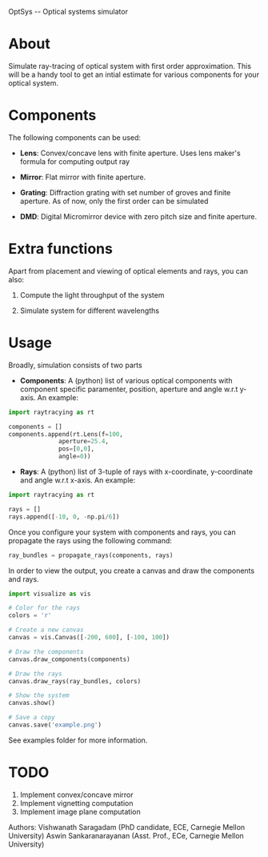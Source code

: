 OptSys -- Optical systems simulator

# About
Simulate ray-tracing of optical system with first order approximation. This will
 be a handy tool to get an intial estimate for various components for your
 optical system. 

# Components
The following components can be used:

* **Lens**: Convex/concave lens with finite aperture. Uses lens maker's formula for
computing output ray

* **Mirror**: Flat mirror with finite aperture. 

* **Grating**: Diffraction grating with set number of groves and finite aperture. 
As of now, only the first order can be simulated

* **DMD**: Digital Micromirror device with zero pitch size and finite aperture.

# Extra functions
Apart from placement and viewing of optical elements and rays, you can also:

1. Compute the light throughput of the system

2. Simulate system for different wavelengths

# Usage
Broadly, simulation consists of two parts

* **Components**: A (python) list of various optical components with component
specific paramenter, position, aperture and angle w.r.t y-axis. An example:
```python
import raytracying as rt

components = []
components.append(rt.Lens(f=100,
			  aperture=25.4,
			  pos=[0,0],
			  angle=0))
```						  

* **Rays**: A (python) list of 3-tuple of rays with x-coordinate, y-coordinate
and angle w.r.t x-axis. An example:
```python
import raytracying as rt

rays = []
rays.append([-10, 0, -np.pi/6])
```						 

Once you configure your system with components and rays, you can propagate the 
rays using the following command:
```python
ray_bundles = propagate_rays(components, rays)

```

In order to view the output, you create a canvas and draw the components and
rays. 
```python
import visualize as vis

# Color for the rays
colors = 'r'

# Create a new canvas
canvas = vis.Canvas([-200, 600], [-100, 100])

# Draw the components
canvas.draw_components(components)

# Draw the rays
canvas.draw_rays(ray_bundles, colors)

# Show the system
canvas.show()

# Save a copy
canvas.save('example.png')
```

See examples folder for more information.

# TODO
1. Implement convex/concave mirror
2. Implement vignetting computation 
3. Implement image plane computation

Authors:
	Vishwanath Saragadam (PhD candidate, ECE, Carnegie Mellon University)
	Aswin Sankaranarayanan (Asst. Prof., ECe, Carnegie Mellon University)
	
